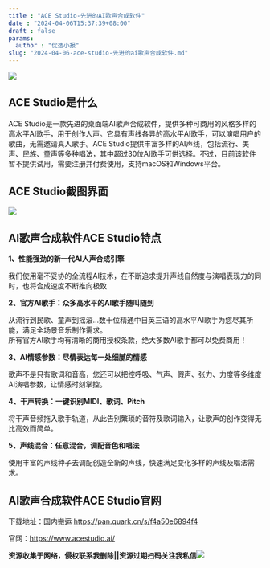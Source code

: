```yaml
---
title : "ACE Studio-先进的AI歌声合成软件"
date : "2024-04-06T15:37:39+08:00"
draft : false
params:
  author : "优选小报"
slug: "2024-04-06-ace-studio-先进的ai歌声合成软件.md"
---
```


[![](//img7-1.zhekoulieshou.com/mmbiz_jpg/iaHBVewvSIbAynWYt2qwyRjTyaXKQ8zyyxjs2OGLpAbjVialMyqLVt9AqWicvTM3oOiaYh4fFXhCfKpmY1LNyoIaIw/0)](//img7-1.zhekoulieshou.com/mmbiz_jpg/iaHBVewvSIbAynWYt2qwyRjTyaXKQ8zyyxjs2OGLpAbjVialMyqLVt9AqWicvTM3oOiaYh4fFXhCfKpmY1LNyoIaIw/0)

## ACE Studio是什么

ACE
Studio是一款先进的桌面端AI歌声合成软件，提供多种可商用的风格多样的高水平AI歌手，用于创作人声。它具有声线各异的高水平AI歌手，可以演唱用户的歌曲，无需邀请真人歌手。ACE
Studio提供丰富多样的AI声线，包括流行、美声、民族、童声等多种唱法，其中超过30位AI歌手可供选择。不过，目前该软件暂不提供试用，需要注册并付费使用，支持macOS和Windows平台。

## ACE Studio截图界面

[![](//img7-1.zhekoulieshou.com/mmbiz_jpg/iaHBVewvSIbAynWYt2qwyRjTyaXKQ8zyyciasQI5O6QcHQuiaXrHtC4MQ89ZA8mlVBmGCKk58pibHjnnFJYnrFuJww/0)](//img7-1.zhekoulieshou.com/mmbiz_jpg/iaHBVewvSIbAynWYt2qwyRjTyaXKQ8zyyciasQI5O6QcHQuiaXrHtC4MQ89ZA8mlVBmGCKk58pibHjnnFJYnrFuJww/0)

## AI歌声合成软件ACE Studio特点

**1、性能强劲的新一代AI人声合成引擎**

我们使用毫不妥协的全流程AI技术，在不断追求提升声线自然度与演唱表现力的同时，也将合成速度不断推向极致

**2、官方AI歌手：众多高水平的AI歌手随叫随到**

从流行到民歌、童声到摇滚…数十位精通中日英三语的高水平AI歌手为您尽其所能，满足全场景音乐制作需求。  
所有官方AI歌手均有清晰的商用授权条款，绝大多数AI歌手都可以免费商用！

**3、AI情感参数：尽情表达每一处细腻的情感**

歌声不是只有歌词和音高，您还可以把控呼吸、气声、假声、张力、力度等多维度AI演唱参数，让情感时刻掌控。

**4、干声转换：一键识别MIDI、歌词、Pitch**

将干声音频拖入歌手轨道，从此告别繁琐的音符及歌词输入，让歌声的创作变得无比高效而简单。

**5、声线混合：任意混合，调配音色和唱法**

使用丰富的声线种子去调配创造全新的声线，快速满足变化多样的声线及唱法需求。

## AI歌声合成软件ACE Studio官网

下载地址：国内搬运 https://pan.quark.cn/s/f4a50e6894f4

官网：https://www.acestudio.ai/

**资源收集于网络，侵权联系我删除||资源过期扫码关注我私信**![](//img7-1.zhekoulieshou.com/mmbiz_jpg/iaHBVewvSIbAjcr9g6TlCXSfiaDqkbzuEzp207hVzPqT4YGQOAazQ1KNHCeACbia5Lzq4Ckwibe48iar1q7lgVP1o3w/640?wx_fmt=jpeg&from=appmsg)


